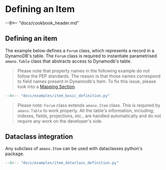 # Defining an Item

--8<-- "docs/cookbook_header.md"

## Defining an item

The example below defines a `Forum` class, which represents a record in a DynamoDB's table. The `Forum` class is required to instantiate parametrised `amano.Table` class that abstracts access to Dynamodb's table.

> Please note that property names in the following example do not follow the PEP standards. The reason is that those names correspond to field names present in Dynamodb's Item. To fix this issue, please look into a [Mapping Section](/field_mapping).

```python title="Basic Item Example"
--8<-- "docs/examples/item_basic_definition.py"
```

> Please note: `Forum` class extends `amano.Item` class. This is required by `amano.Table` to work properly. All the table's information, including; indexes, fields, projections, etc., are handled automatically and do not require any work on the developer's side.

## Dataclass integration

Any subclass of `amano.Item` can be used with dataclasses python's package.

```python title="Dataclass integration"
--8<-- "docs/examples/item_dataclass_definition.py"
```
